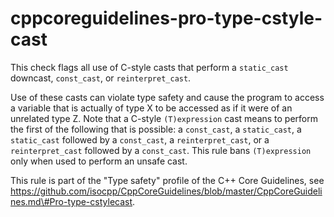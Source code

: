 cppcoreguidelines-pro-type-cstyle-cast
======================================

This check flags all use of C-style casts that perform a `static_cast`
downcast, `const_cast`, or `reinterpret_cast`.

Use of these casts can violate type safety and cause the program to
access a variable that is actually of type X to be accessed as if it
were of an unrelated type Z. Note that a C-style `(T)expression` cast
means to perform the first of the following that is possible: a
`const_cast`, a `static_cast`, a `static_cast` followed by a
`const_cast`, a `reinterpret_cast`, or a `reinterpret_cast` followed by
a `const_cast`. This rule bans `(T)expression` only when used to perform
an unsafe cast.

This rule is part of the "Type safety" profile of the C++ Core
Guidelines, see
https://github.com/isocpp/CppCoreGuidelines/blob/master/CppCoreGuidelines.md\#Pro-type-cstylecast.
